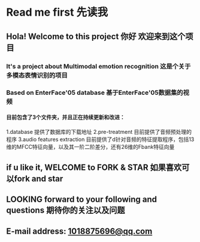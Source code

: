 # Read me first 先读我
## Hola! Welcome to this project 你好 欢迎来到这个项目
### It's a project about Multimodal emotion recognition 这是个关于多模态表情识别的项目
### Based on EnterFace'05 database 基于EnterFace'05数据集的视频
#### 目前包含了3个文件夹，并且正在持续更新和改进：
1.database 提供了数据库的下载地址
2.pre-treatment 目前提供了音频预处理的程序
3.audio features extraction 目前提供了d针对音频的特征提取程序，包括13维的MFCC特征向量，以及其一阶二阶差分，还有26维的Fbank特征向量

## if u like it, WELCOME to FORK & STAR 如果喜欢可以fork and star
## LOOKING forward to your following and questions 期待你的关注以及问题
## E-mail address: 1018875696@qq.com
